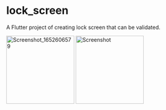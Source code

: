 # lock_screen

A Flutter project of creating lock screen that can be validated.

<img width="180" alt="Screenshot_1652606579" src="https://user-images.githubusercontent.com/88509809/168466383-55db28c9-276f-41ef-885b-a9f0ae2386eb.png">
<img width="180" alt="Screenshot" src="https://user-images.githubusercontent.com/88509809/168466434-9402651e-4260-4aec-8488-7d13501831b0.png">



